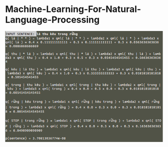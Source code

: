 # Machine-Learning-For-Natural-Language-Processing
![alt text](https://raw.githubusercontent.com/dantevergil304/Machine-Learning-For-Natural-Language-Processing/master/output.png)
